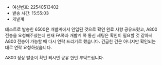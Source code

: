 - 여신번호: 22540513402
- 발송 시간: 15:55:03 
- 개발계


  

테스트로 발송한 6500은 개발계에서 인입된 것으로 확인 완료 사항 공유드렸고, A800 전송을 요청해주셨는데 현재 FA쪽과 개발계 쪽 통신 세팅은 확인이 필요할 것 같아서 A800 전송이 가능할 때 다시 연락 드리기로 했습니다. 긴급한 건은 아니지만 확인되는대로 연락 요청하셨습니다. 

A800 정상 발송이 확인 되시면 공유 한번 부탁드립니다.